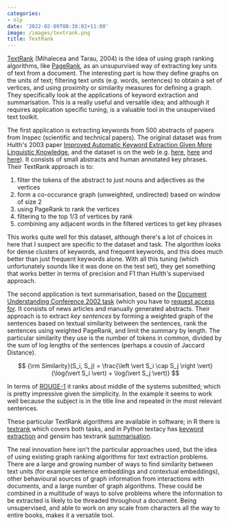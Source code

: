 ```yaml
---
categories:
- nlp
date: '2022-02-09T08:38:02+11:00'
image: /images/textrank.png
title: TextRank
---
```


[TextRank](https://web.eecs.umich.edu/~mihalcea/papers/mihalcea.emnlp04.pdf) (Mihalecea and Tarau, 2004) is the idea of using graph ranking algorithms, like [PageRank](http://ilpubs.stanford.edu:8090/422/1/1999-66.pdf), as an unsupurvised way of extracting key units of text from a document.
The interesting part is how they define graphs on the units of text; filtering text units (e.g. words, sentences) to obtain a set of vertices, and using proximity or similarity measures for defining a graph.
They specifically look at the applications of keyword extraction and summarisation.
This is a really useful and versatile idea; and although it requires application specific tuning, is a valuable tool in the unsupervised text toolkit.

The first application is extracting keywords from 500 abstracts of papers from Inspec (scientific and technical papers).
The original dataset was from Hulth's 2003 paper [Improved Automatic Keyword Extraction Given More Linguistic Knowledge](https://aclanthology.org/W03-1028.pdf), and the dataset is on the web (e.g. [here](https://github.com/LIAAD/KeywordExtractor-Datasets#Inspec), [here](https://github.com/boudinfl/ake-datasets/tree/master/datasets/Inspec) and [here](https://github.com/SDuari/Keyword-Extraction-Datasets)).
It consists of small abstracts and human annotated key phrases.
Their TextRank approach is to:

1. filter the tokens of the abstract to just nouns and adjectives as the vertices
2. form a co-occurance graph (unweighted, undirected) based on window of size 2
3. using PageRank to rank the vertices
4. filtering to the top 1/3 of vertices by rank
5. combining any adjacent words in the filtered vertices to get key phrases

This works quite well for this dataset, although there's a lot of choices in here that I suspect are specific to the dataset and task.
The algorithm looks for dense clusters of keywords, and frequent keywords, and this does much better than just frequent keywords alone.
With all this tuning (which unfortunately sounds like it was done on the test set), they get something that works better in terms of precision and F1 than Hulth's supervised approach.

The second application is text summarisation, based on the [Document Understanding Conference 2002 task](https://www-nlpir.nist.gov/projects/duc/guidelines/2002.html) (which you have to [request access for](https://www-nlpir.nist.gov/projects/duc/data.html).
It consists of news articles and manually generated abstracts.
Their approach is to extract *key sentences* by forming a weighted graph of the sentences based on textual similarity between the sentences, rank the sentences using weighted PageRank, and limit the summary by length.
The particular similarity they use is the number of tokens in common, divided by the sum of log lengths of the sentences (perhaps a cousin of Jaccard Distance).

$$ {\rm Similarity}(S_i, S_j) = \frac{\left \vert S_i \cap S_j \right \vert}{\log(\vert S_i \vert) + \log(\vert S_j \vert)} $$

In terms of [ROUGE-1](https://en.wikipedia.org/wiki/ROUGE_(metric)) it ranks about middle of the systems submitted; which is pretty impressive given the simplicity.
In the example it seems to work well because the subject is in the title line and repeated in the most relevant sentences.


These particular TextRank algorithms are available in software; in R there is [textrank](https://cran.r-project.org/web/packages/textrank/vignettes/textrank.html) which covers both tasks, and in Python textacy has [keyword extraction](https://textacy.readthedocs.io/en/0.11.0/api_reference/extract.html#module-textacy.extract.keyterms.textrank) and gensim has textrank [summarisation](https://radimrehurek.com/gensim_3.8.3/summarization/summariser.html).

The real innovation here isn't the particular approaches used, but the idea of using existing graph ranking algorithms for text extraction problems.
There are a large and growing number of ways to find similarity between text units (for example sentence embeddings and contextual embeddings), other behavioural sources of graph information from interactions with documents, and a large number of graph algorithms.
These could be combined in a multitude of ways to solve problems where the information to be extracted is likely to be threaded throughout a document.
Being unsupervised, and able to work on any scale from characters all the way to entire books, makes it a versatile tool.